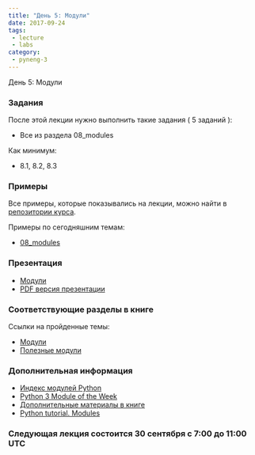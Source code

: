 ```yaml
---
title: "День 5: Модули"
date: 2017-09-24
tags:
 - lecture
 - labs
category:
 - pyneng-3
---
```


День 5: Модули

### Задания

После этой лекции нужно выполнить такие задания ( 5 заданий ):

* Все из раздела 08_modules

Как минимум:

* 8.1, 8.2, 8.3


### Примеры

Все примеры, которые показывались на лекции, можно найти в [репозитории курса](https://github.com/pyneng/pyneng-online-sep-oct-2017).

Примеры по сегодняшним темам:

* [08_modules](https://github.com/pyneng/pyneng-online-sep-oct-2017/tree/master/examples/07_modules)

### Презентация

* [Модули](https://gitpitch.com/natenka/pyneng-slides/py3-modules)
* [PDF версия презентации](https://github.com/pyneng/pyneng-online-sep-oct-2017/raw/master/presentations/08_modules.pdf)


### Соответствующие разделы в книге

Ссылки на пройденные темы:

* [Модули](https://natenka.gitbooks.io/pyneng/content/book/08_modules/)
* [Полезные модули](https://natenka.gitbooks.io/pyneng/content/book/08_modules/useful_modules/)

### Дополнительная информация

* [Индекс модулей Python](https://docs.python.org/3/py-modindex.html)
* [Python 3 Module of the Week](https://pymotw.com/3/)
* [Дополнительные материалы в книге](https://natenka.gitbooks.io/pyneng/content/book/08_modules/further_reading.html)
* [Python tutorial. Modules](https://docs.python.org/3/tutorial/modules.html)

### Следующая лекция состоится 30 сентября с 7:00 до 11:00 UTC

